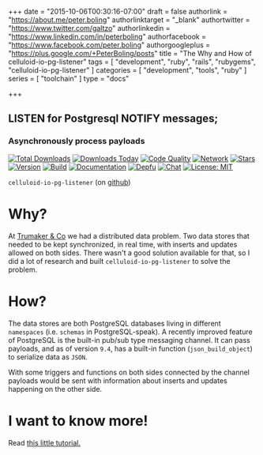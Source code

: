 +++
date = "2015-10-06T00:30:16-07:00"
draft = false
authorlink = "https://about.me/peter.boling"
authorlinktarget = "_blank"
authortwitter = "https://www.twitter.com/galtzo"
authorlinkedin = "https://www.linkedin.com/in/peterboling"
authorfacebook = "https://www.facebook.com/peter.boling"
authorgoogleplus = "https://plus.google.com/+PeterBoling/posts"
title = "The Why and How of celluloid-io-pg-listener"
tags = [ "development", "ruby", "rails", "rubygems", "celluloid-io-pg-listener" ]
categories = [ "development", "tools", "ruby" ]
series = [ "toolchain" ]
type = "docs"

+++

## LISTEN for Postgresql NOTIFY messages;

### Asynchronously process payloads

[![Total Downloads](https://img.shields.io/gem/rt/celluloid-io-pg-listener.svg)](https://github.com/pboling/celluloid-io-pg-listener)
[![Downloads Today](https://img.shields.io/gem/rd/celluloid-io-pg-listener.svg)](https://github.com/pboling/celluloid-io-pg-listener)
[![Code Quality](https://img.shields.io/codeclimate/github/pboling/celluloid-io-pg-listener.svg)](https://codeclimate.com/github/pboling/celluloid-io-pg-listener)
[![Network](https://img.shields.io/github/forks/pboling/celluloid-io-pg-listener.svg?style=social)](https://github.com/pboling/celluloid-io-pg-listener/network)
[![Stars](https://img.shields.io/github/stars/pboling/celluloid-io-pg-listener.svg?style=social)](https://github.com/pboling/celluloid-io-pg-listener/stargazers)
[![Version](https://img.shields.io/gem/v/celluloid-io-pg-listener.svg)](https://rubygems.org/gems/celluloid-io-pg-listener)
[![Build](https://img.shields.io/travis/pboling/celluloid-io-pg-listener.svg)](https://travis-ci.org/pboling/celluloid-io-pg-listener)
[![Documentation](http://inch-ci.org/github/pboling/celluloid-io-pg-listener.svg)](http://inch-ci.org/github/pboling/celluloid-io-pg-listener)
[![Depfu](https://badges.depfu.com/badges/b09d3d18f1371ac26fc4f5426db2b18b/count.svg)](https://depfu.com/github/pboling/celluloid-io-pg-listener?project_id=2669)
[![Chat](https://img.shields.io/gitter/room/pboling/celluloid-io-pg-listener.svg)](https://gitter.im/pboling/celluloid-io-pg-listener)
[![License: MIT](https://img.shields.io/badge/License-MIT-green.svg)](https://opensource.org/licenses/MIT)

`celluloid-io-pg-listener` (on [github](https://github.com/pboling/celluloid-io-pg-listener))

# Why?

At [Trumaker & Co](http://www.trumaker.com) we had a distributed data problem.
Two data stores that needed to be kept synchronized, in real time, with inserts and updates allowed on both sides.
There wasn't a good solution available for that, so I did a lot of research and built `celluloid-io-pg-listener` to solve the problem.

# How?

The data stores are both PostgreSQL databases living in different `namespaces` (i.e. `schemas` in PostgreSQL-speak).  A recently improved feature of PostgreSQL is the built-in pub/sub type messaging channel.  It can pass payloads, and as of version `9.4`, has a built-in function (`json_build_object`) to serialize data as `JSON`.

With some triggers and functions on both sides connected by the channel payloads would be sent with information about inserts and updates happening on the other side.

# I want to know more!

Read [this little tutorial.](/posts/introducing-celluloid-io-pg-listener/)
